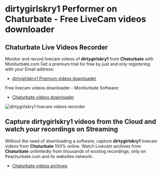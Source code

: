 # dirtygirlskry1 Performer on Chaturbate - Free LiveCam videos downloader

## Chaturbate Live Videos Recorder

Monitor and record livecam videos of **dirtygirlskry1** from **Chaturbate** with Moniturbate.com
Get a premium trial for free by just and only registering with your Email address:
* [dirtygirlskry1 Premium videos downloader](https://moniturbate.com/request-demo-licence-key.html)

Free livecam videos downloader - Moniturbate Software:
* [Chaturbate videos downloader](https://moniturbate.com/moniturbate-download-software.html)

![dirtygirlskry1 livecam videos recorder](https://peachurnet.com/templates/moniturbate-software.png)


## Capture dirtygirlskry1 videos from the Cloud and watch your recordings on Streaming

Without the need of downloading a software, capture **dirtygirlskry1** livecam videos from **Chaturbate** 100% online.
Watch Livecam archives from **Chaturbate** unlimitedly from thousands of existing recordings, only on Peachurbate.com and its websites network:
* [Chaturbate videos archives](https://peachurnet.com/)